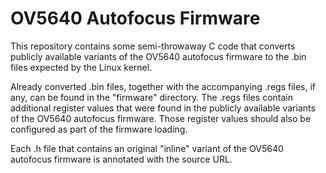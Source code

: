 # OV5640 Autofocus Firmware

This repository contains some semi-throwaway C code that converts publicly available variants of the OV5640 autofocus firmware to the .bin files expected by the Linux kernel.

Already converted .bin files, together with the accompanying .regs files, if any, can be found in the "firmware" directory.  The .regs files contain additional register values that were found in the publicly available variants of the OV5640 autofocus firmware.  Those register values should also be configured as part of the firmware loading.

Each .h file that contains an original "inline" variant of the OV5640 autofocus firmware is annotated with the source URL.

